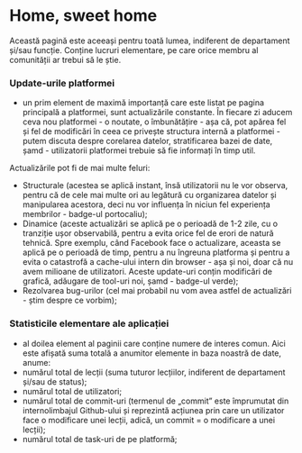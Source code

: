 # Home, sweet home

Această pagină este aceeași pentru toată lumea, indiferent de departament și/sau funcție. Conține lucruri elementare, pe care orice membru al comunității ar trebui să le știe. 

### Update-urile platformei
- un prim element de maximă importanță care este listat pe pagina principală a platformei, sunt actualizările constante. În fiecare zi aducem ceva nou platformei - o noutate, o îmbunătățire - așa că, pot apărea fel și fel de modificări în ceea ce privește structura internă a platformei - putem discuta despre corelarea datelor, stratificarea bazei de date, șamd - utilizatorii platformei trebuie să fie informați în timp util.

Actualizările pot fi de mai multe feluri:
- Structurale (acestea se aplică instant, însă utilizatorii nu le vor observa, pentru că de cele mai multe ori au legătură cu organizarea datelor și manipularea acestora, deci nu vor influența în niciun fel experiența membrilor - badge-ul portocaliu);
- Dinamice (aceste actualizări se aplică pe o perioadă de 1-2 zile, cu o tranziție ușor observabilă, pentru a evita orice fel de erori de natură tehnică. Spre exemplu, când Facebook face o actualizare, aceasta se aplică pe o perioadă de timp, pentru a nu îngreuna platforma și pentru a evita o catastrofă a cache-ului intern din browser - așa și noi, doar că nu avem milioane de utilizatori. Aceste update-uri conțin modificări de grafică, adăugare de tool-uri noi, șamd - badge-ul verde);
- Rezolvarea bug-urilor (cel mai probabil nu vom avea astfel de actualizări - știm despre ce vorbim);

### Statisticile elementare ale aplicației
- al doilea element al paginii care conține numere de interes comun. Aici este afișată suma totală a anumitor elemente in baza noastră de date, anume:
- numărul total de lecții (suma tuturor lecțiilor, indiferent de departament și/sau de status);
- numărul total de utilizatori;
- numărul total de commit-uri (termenul de „commit” este împrumutat din internolimbajul Github-ului și reprezintă acțiunea prin care un utilizator face o modificare unei lecții, adică, un commit = o modificare a unei lecții);
- numărul total de task-uri de pe platformă;
